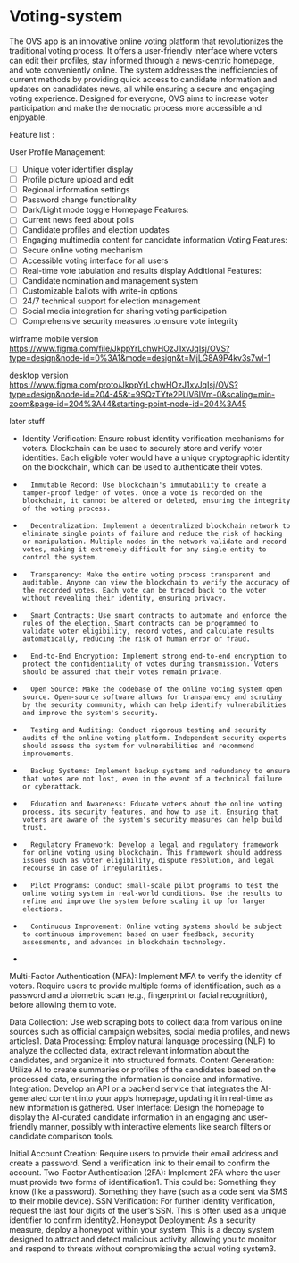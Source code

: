 # Voting-system

The OVS app is an innovative online voting platform that revolutionizes the traditional voting process. It offers a user-friendly interface where voters can edit their profiles, stay informed through a news-centric homepage, and vote conveniently online. The system addresses the inefficiencies of current methods by providing quick access to candidate information and updates on canadidates news, all while ensuring a secure and engaging voting experience. Designed for everyone, OVS aims to increase voter participation and make the democratic process more accessible and enjoyable.


Feature list :

User Profile Management:
- [ ] Unique voter identifier display
- [ ] Profile picture upload and edit
- [ ] Regional information settings
- [ ] Password change functionality
- [ ] Dark/Light mode toggle
Homepage Features:
- [ ] Current news feed about polls
- [ ] Candidate profiles and election updates
- [ ] Engaging multimedia content for candidate information
Voting Features:
- [ ] Secure online voting mechanism
- [ ] Accessible voting interface for all users
- [ ] Real-time vote tabulation and results display
Additional Features:
- [ ] Candidate nomination and management system
- [ ] Customizable ballots with write-in options
- [ ] 24/7 technical support for election management
- [ ] Social media integration for sharing voting participation
- [ ] Comprehensive security measures to ensure vote integrity

wirframe
mobile version 
https://www.figma.com/file/JkppYrLchwHOzJ1xvJqIsj/OVS?type=design&node-id=0%3A1&mode=design&t=MjLG8A9P4kv3s7wI-1

desktop version 
https://www.figma.com/proto/JkppYrLchwHOzJ1xvJqIsj/OVS?type=design&node-id=204-45&t=9SQzTYte2PUV6IVm-0&scaling=min-zoom&page-id=204%3A44&starting-point-node-id=204%3A45

later stuff 
* Identity Verification: Ensure robust identity verification mechanisms for voters. Blockchain can be used to securely store and verify voter identities. Each eligible voter would have a unique cryptographic identity on the blockchain, which can be used to authenticate their votes.
* 		Immutable Record: Use blockchain's immutability to create a tamper-proof ledger of votes. Once a vote is recorded on the blockchain, it cannot be altered or deleted, ensuring the integrity of the voting process.
* 		Decentralization: Implement a decentralized blockchain network to eliminate single points of failure and reduce the risk of hacking or manipulation. Multiple nodes in the network validate and record votes, making it extremely difficult for any single entity to control the system.
* 		Transparency: Make the entire voting process transparent and auditable. Anyone can view the blockchain to verify the accuracy of the recorded votes. Each vote can be traced back to the voter without revealing their identity, ensuring privacy.
* 		Smart Contracts: Use smart contracts to automate and enforce the rules of the election. Smart contracts can be programmed to validate voter eligibility, record votes, and calculate results automatically, reducing the risk of human error or fraud.
* 		End-to-End Encryption: Implement strong end-to-end encryption to protect the confidentiality of votes during transmission. Voters should be assured that their votes remain private.
* 		Open Source: Make the codebase of the online voting system open source. Open-source software allows for transparency and scrutiny by the security community, which can help identify vulnerabilities and improve the system's security.
* 		Testing and Auditing: Conduct rigorous testing and security audits of the online voting platform. Independent security experts should assess the system for vulnerabilities and recommend improvements.
* 		Backup Systems: Implement backup systems and redundancy to ensure that votes are not lost, even in the event of a technical failure or cyberattack.
* 		Education and Awareness: Educate voters about the online voting process, its security features, and how to use it. Ensuring that voters are aware of the system's security measures can help build trust.
* 		Regulatory Framework: Develop a legal and regulatory framework for online voting using blockchain. This framework should address issues such as voter eligibility, dispute resolution, and legal recourse in case of irregularities.
* 		Pilot Programs: Conduct small-scale pilot programs to test the online voting system in real-world conditions. Use the results to refine and improve the system before scaling it up for larger elections.
* 		Continuous Improvement: Online voting systems should be subject to continuous improvement based on user feedback, security assessments, and advances in blockchain technology.
* 



Multi-Factor Authentication (MFA): Implement MFA to verify the identity of voters. Require users to provide multiple forms of identification, such as a password and a biometric scan (e.g., fingerprint or facial recognition), before allowing them to vote.


Data Collection: Use web scraping bots to collect data from various online sources such as official campaign websites, social media profiles, and news articles1.
Data Processing: Employ natural language processing (NLP) to analyze the collected data, extract relevant information about the candidates, and organize it into structured formats.
Content Generation: Utilize AI to create summaries or profiles of the candidates based on the processed data, ensuring the information is concise and informative.
Integration: Develop an API or a backend service that integrates the AI-generated content into your app’s homepage, updating it in real-time as new information is gathered.
User Interface: Design the homepage to display the AI-curated candidate information in an engaging and user-friendly manner, possibly with interactive elements like search filters or candidate comparison tools.


Initial Account Creation: Require users to provide their email address and create a password. Send a verification link to their email to confirm the account.
Two-Factor Authentication (2FA): Implement 2FA where the user must provide two forms of identification1. This could be:
Something they know (like a password).
Something they have (such as a code sent via SMS to their mobile device).
SSN Verification: For further identity verification, request the last four digits of the user’s SSN. This is often used as a unique identifier to confirm identity2.
Honeypot Deployment: As a security measure, deploy a honeypot within your system. This is a decoy system designed to attract and detect malicious activity, allowing you to monitor and respond to threats without compromising the actual voting system3.
